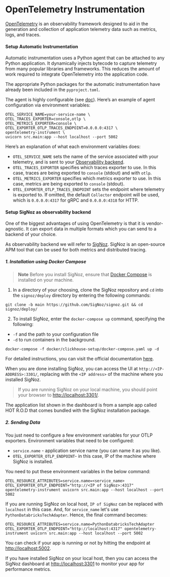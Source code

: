 # OpenTelemetry Instrumentation
 [OpenTelemetry](https://opentelemetry.io/docs/concepts/) is an observability framework designed to aid in the generation and collection of application telemetry data such as metrics, logs, and traces.



#### Setup Automatic Instrumentation
Automatic instrumentation uses a Python agent that can be attached to any Python application. It dynamically injects bytecode to capture telemetry from many popular libraries and frameworks. This reduces the amount of work required to integrate OpenTelemetry into the application code.

The appropriate Python packages for the automatic instrumentation have already been included in the `pyproject.toml`.

The agent is highly configurable (see [doc](https://opentelemetry.io/docs/instrumentation/python/automatic/agent-config/)). Here’s an example of agent configuration via environment variables:
```
OTEL_SERVICE_NAME=your-service-name \
OTEL_TRACES_EXPORTER=console,otlp \
OTEL_METRICS_EXPORTER=console \
OTEL_EXPORTER_OTLP_TRACES_ENDPOINT=0.0.0.0:4317 \
opentelemetry-instrument \
uvicorn src.main:app --host localhost --port 5002
```
Here’s an explanation of what each environment variables does:
- `OTEL_SERVICE_NAME`  sets the name of the service associated with your telemetry, and is sent to your [Observability backend](https://opentelemetry.io/ecosystem/vendors/).
- `OTEL_TRACES_EXPORTER` specifies which traces exporter to use. In this case, traces are being exported to `console` (stdout) and with `otlp`.
- `OTEL_METRICS_EXPORTER` specifies which metrics exporter to use. In this case, metrics are being exported to `console` (stdout).
- `OTEL_EXPORTER_OTLP_TRACES_ENDPOINT` sets the endpoint where telemetry is exported to. If omitted, the default `Collector` endpoint will be used, which is `0.0.0.0:4317` for gRPC and `0.0.0.0:4318` for HTTP.

#### Setup SigNoz as observability backend

One of the biggest advantages of using OpenTelemetry is that it is vendor-agnostic. It can export data in multiple formats which you can send to a backend of your choice.

As observability backend we will refer to [SigNoz](https://signoz.io/). SigNoz is an open-source APM tool that can be used for both metrics and distributed tracing.

##### 1. Installation using Docker Compose
> **Note**
Before you install SigNoz, ensure that [Docker Compose](https://docs.docker.com/compose/) is installed on your machine.

1. In a directory of your choosing, clone the SigNoz repository and `cd` into the `signoz/deploy` directory by entering the following commands:
```
git clone -b main https://github.com/SigNoz/signoz.git && cd signoz/deploy/
```
2. To install SigNoz, enter the `docker-compose up` command, specifying the following:
- `-f` and the path to your configuration file
- `-d` to run containers in the background.
```
docker-compose -f docker/clickhouse-setup/docker-compose.yaml up -d
```

For detailed instructions, you can visit the official documentation [here](https://signoz.io/docs/install/docker/?utm_source=blog&utm_medium=fastapi).

When you are done installing SigNoz, you can access the UI at `http://<IP-ADDRESS>:3301/`, replacing <IP-ADDRESS> with the `<IP address>` of the machine where you installed SigNoz.
> If you are running SigNoz on your local machine, you should point your browser to [http://localhost:3301/](http://localhost:3301/).

The application list shown in the dashboard is from a sample app called HOT R.O.D that comes bundled with the SigNoz installation package.
##### 2. Sending Data
You just need to configure a few environment variables for your OTLP exporters. Environment variables that need to be configured:
- `service.name` - application service name (you can name it as you like).
- `OTEL_EXPORTER_OTLP_ENDPOINT`- in this case, IP of the machine where SigNoz is installed.

You need to put these environment variables in the below command:
```
OTEL_RESOURCE_ATTRIBUTES=service.name=<service_name> OTEL_EXPORTER_OTLP_ENDPOINT="http://<IP of SigNoz>:4317" opentelemetry-instrument uvicorn src.main:app --host localhost --port 5002
```
If you are running SigNoz on local host, `IP of SigNoz` can be replaced with `localhost` in this case. And, for `service_name` let's use `PythonDatabricksTechAdapter`. Hence, the final command becomes:
```
OTEL_RESOURCE_ATTRIBUTES=service.name=PythonDatabricksTechAdapter OTEL_EXPORTER_OTLP_ENDPOINT="http://localhost:4317" opentelemetry-instrument uvicorn src.main:app --host localhost --port 5002
```
You can check if your app is running or not by hitting the endpoint at [http://localhost:5002](http://localhost:5002/).

If you have installed SigNoz on your local host, then you can access the SigNoz dashboard at [http://localhost:3301](http://localhost:3301) to monitor your app for performance metrics.
